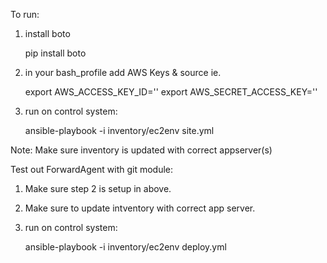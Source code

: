 To run:

1) install boto

    pip install boto

2) in your bash_profile add AWS Keys & source ie.

    export AWS_ACCESS_KEY_ID=''
    export AWS_SECRET_ACCESS_KEY=''

3) run on control system:

    ansible-playbook -i inventory/ec2env site.yml


Note: Make sure inventory is updated with correct appserver(s)


Test out ForwardAgent with git module:

1) Make sure step 2 is setup in above.

2) Make sure to update intventory with correct app server.

3) run on control system:

    ansible-playbook -i inventory/ec2env deploy.yml